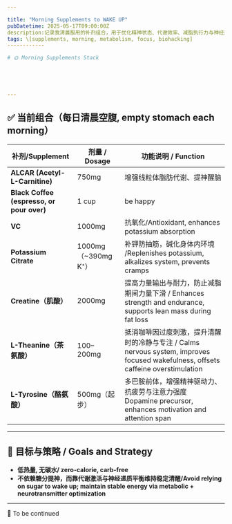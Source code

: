 ```yaml
---

title: "Morning Supplements to WAKE UP"
pubDatetime: 2025-05-17T09:00:00Z
description:记录我清晨服用的补剂组合，用于优化精神状态、代谢效率、减脂执行力与神经系统稳定性。Optimizing mental clarity, metabolic efficiency, fat loss execution, and nervous system balance.
tags: \[supplements, morning, metabolism, focus, biohacking]
------------

# 🌞 Morning Supplements Stack





---
```


## ✅ 当前组合（每日清晨空腹, empty stomach each morning）

| 补剂/Supplement                           | 剂量 / Dosage                | 功能说明 / Function                   |
| ------------------------------ | ------------------ | ---------------------- |
| **ALCAR (Acetyl-L-Carnitine)** | 750mg              | 增强线粒体脂肪代谢、提神醒脑 | / Enhances mitochondrial fat metabolism and boosts mental clarity
| **Black Coffee (espresso, or pour over)**          | 1 cup  | be happy |
| **VC**                   | 1000mg             | 抗氧化/Antioxidant, enhances potassium absorption     |
| **Potassium Citrate**          | 1000mg（\~390mg K⁺） | 补钾防抽筋，碱化身体内环境  /Replenishes potassium, alkalizes system, prevents cramps        |
| **Creatine（肌酸）**               | 2000mg                 | 提高力量输出与耐力，防止减脂期间力量下滑 / Enhances strength and endurance, supports lean mass during fat loss   |
| **L-Theanine（茶氨酸）** | 100–200mg | 抵消咖啡因过度刺激，提升清醒时的冷静与专注  / Calms nervous system, improves focused wakefulness, offsets caffeine overstimulation |
| **L-Tyrosine（酪氨酸）** | 500mg（起步） | 多巴胺前体，增强精神驱动力、抗疲劳与注意力强度 Dopamine precursor, enhances motivation and attention span|

---

## 🧠 目标与策略 / Goals and Strategy

* **低热量, 无碳水/ zero-calorie, carb-free**
* **不依赖糖分提神，而靠代谢激活与神经递质平衡维持稳定清醒/Avoid relying on sugar to wake up; maintain stable energy via metabolic + neurotransmitter optimization**

---

📘 To be continued

